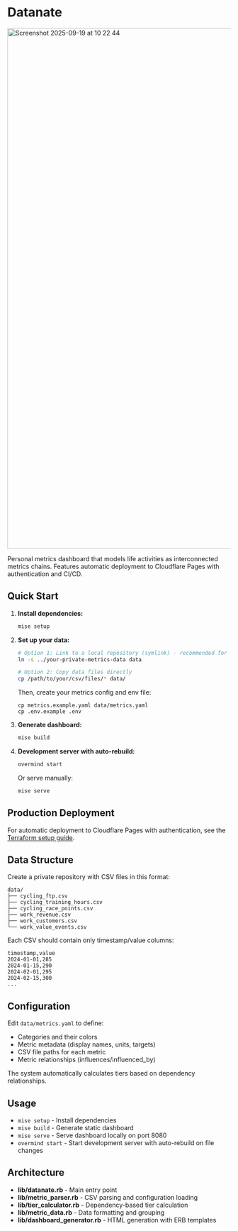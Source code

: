 # Datanate

<img width="1141" height="1174" alt="Screenshot 2025-09-19 at 10 22 44" src="https://github.com/user-attachments/assets/4e7a8f36-9926-4ddc-920d-d1f780fad776" />

Personal metrics dashboard that models life activities as interconnected metrics chains. Features automatic deployment to Cloudflare Pages with authentication and CI/CD.

## Quick Start

1. **Install dependencies:**
   ```bash
   mise setup
   ```

2. **Set up your data:**
   ```bash
   # Option 1: Link to a local repository (symlink) - recommended for development
   ln -s ../your-private-metrics-data data

   # Option 2: Copy data files directly
   cp /path/to/your/csv/files/* data/
   ```

   Then, create your metrics config and env file:

   ```
   cp metrics.example.yaml data/metrics.yaml
   cp .env.example .env
   ```

3. **Generate dashboard:**
   ```bash
   mise build
   ```

4. **Development server with auto-rebuild:**
   ```bash
   overmind start
   ```

   Or serve manually:
   ```bash
   mise serve
   ```

## Production Deployment

For automatic deployment to Cloudflare Pages with authentication, see the [Terraform setup guide](terraform/README.md).

## Data Structure

Create a private repository with CSV files in this format:

```
data/
├── cycling_ftp.csv
├── cycling_training_hours.csv
├── cycling_race_points.csv
├── work_revenue.csv
├── work_customers.csv
└── work_value_events.csv
```

Each CSV should contain only timestamp/value columns:

```csv
timestamp,value
2024-01-01,285
2024-01-15,290
2024-02-01,295
2024-02-15,300
...
```

## Configuration

Edit `data/metrics.yaml` to define:
- Categories and their colors
- Metric metadata (display names, units, targets)
- CSV file paths for each metric
- Metric relationships (influences/influenced_by)

The system automatically calculates tiers based on dependency relationships.

## Usage

- `mise setup` - Install dependencies
- `mise build` - Generate static dashboard
- `mise serve` - Serve dashboard locally on port 8080
- `overmind start` - Start development server with auto-rebuild on file changes

## Architecture

- **lib/datanate.rb** - Main entry point
- **lib/metric_parser.rb** - CSV parsing and configuration loading
- **lib/tier_calculator.rb** - Dependency-based tier calculation
- **lib/metric_data.rb** - Data formatting and grouping
- **lib/dashboard_generator.rb** - HTML generation with ERB templates
